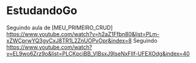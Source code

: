 # EstudandoGo

Seguindo aula de [MEU_PRIMEIRO_CRUD] https://www.youtube.com/watch?v=h2aZ1Ffbn80&list=PLm-xZWCprwYQ3gyCxJ8TR1L2ZnUOPvOpr&index=8
Seguindo https://www.youtube.com/watch?v=EL9wo6Zrz9o&list=PLCKpcjBB_VlBsxJ9IseNxFllf-UFEXOdg&index=40
